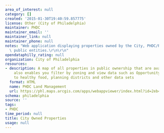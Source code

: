 ```yaml
---
area_of_interest: null
category: []
created: '2015-01-30T19:40:59.857775'
license: Other (City of Philadelphia)
maintainer: PHDC
maintainer_email: ''
maintainer_link: null
maintainer_phone: null
notes: "Web application displaying properties owned by the City, PHDC/RDA or other\
  \ public entities.\r\n\r\n"
opendataphilly_rating: null
organization: City of Philadelphia
resources:
- description: A map of all properties in public ownership that are available. It
    also enables you filter by zoning and view data such as Opportunity Zones, access
    to healthy food, planning districts and other data sets
  format: HTML
  name: PHDC Land Management
  url: https://phl.maps.arcgis.com/apps/webappviewer/index.html?id=2eb44decb9464cb79f2132d1c5883674
schema: philadelphia
source: ''
tags:
- PHDC
time_period: null
title: City Owned Properties
usage: null
---
```


